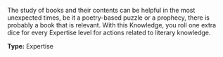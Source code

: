 The study of books and their contents can be helpful in the most unexpected times, be it a poetry-based puzzle or a prophecy, there is probably a book that is relevant. With this Knowledge, you roll one extra dice for every Expertise level for actions related to literary knowledge.

__Type:__ Expertise